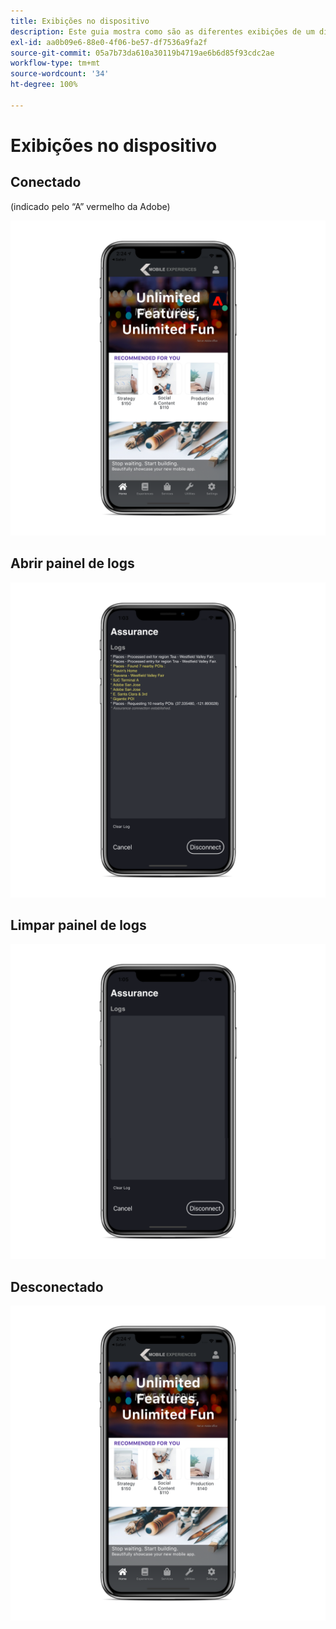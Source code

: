 ```yaml
---
title: Exibições no dispositivo
description: Este guia mostra como são as diferentes exibições de um dispositivo ao usar o Adobe Experience Platform Assurance.
exl-id: aa0b09e6-88e0-4f06-be57-df7536a9fa2f
source-git-commit: 05a7b73da610a30119b4719ae6b6d85f93cdc2ae
workflow-type: tm+mt
source-wordcount: '34'
ht-degree: 100%

---
```


# Exibições no dispositivo

## Conectado

(indicado pelo “A” vermelho da Adobe)

![](./images/on-device-views/connected.png)

## Abrir painel de logs

![](./images/on-device-views/logs-panel.png)

## Limpar painel de logs

![](./images/on-device-views/clear-logs-panel.png)

## Desconectado

![](./images/on-device-views/disconnected.png)
